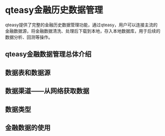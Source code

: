 # qteasy金融历史数据管理

qteasy提供了完整的金融历史数据管理功能，通过qteasy，用户可以连接主流的金融数据源，将金融数据清洗、处理后下载到本地，存入本地数据库，用于后续的数据分析、回测等操作。

## qteasy金融数据管理总体介绍

## 数据表和数据源

## 数据渠道——从网络获取数据

## 数据类型

## 金融数据的使用